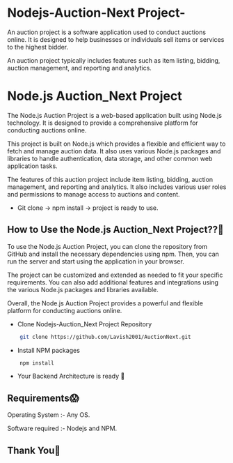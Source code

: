 # Nodejs-Auction-Next Project-

An auction project is a software application used to conduct auctions online. It is designed to help businesses or individuals sell items or services to the highest bidder.

An auction project typically includes features such as item listing, bidding, auction management, and reporting and analytics.


# Node.js Auction_Next Project
The Node.js Auction Project is a web-based application built using Node.js technology. It is designed to provide a comprehensive platform for conducting auctions online.

This project is built on Node.js which provides a flexible and efficient way to fetch and manage auction data. It also uses various Node.js packages and libraries to handle authentication, data storage, and other common web application tasks.

The features of this auction project include item listing, bidding, auction management, and reporting and analytics. It also includes various user roles and permissions to manage access to auctions and content.

- Git clone -> npm install -> project is ready to use.



## How to Use the Node.js Auction_Next Project??🧐

To use the Node.js Auction Project, you can clone the repository from GitHub and install the necessary dependencies using npm. Then, you can run the server and start using the application in your browser.

The project can be customized and extended as needed to fit your specific requirements. You can also add additional features and integrations using the various Node.js packages and libraries available.

Overall, the Node.js Auction Project provides a powerful and flexible platform for conducting auctions online.
- Clone Nodejs-Auction_Next Project Repository
```bash
    git clone https://github.com/Lavish2001/AuctionNext.git
```
- Install NPM packages 
```bash
    npm install
```
- Your Backend Architecture is ready 🤙

## Requirements😱

 Operating System  :- Any OS.

 Software required :- Nodejs and NPM.


## Thank You🙏
